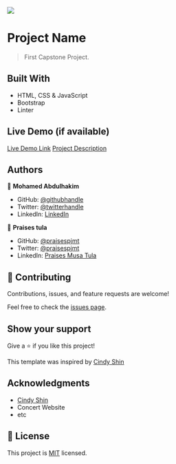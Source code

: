 ![](https://img.shields.io/badge/Microverse-blueviolet)

# Project Name

> First Capstone Project.

## Built With

- HTML, CSS & JavaScript
- Bootstrap
- Linter

## Live Demo (if available)

[Live Demo Link](https://mohamedck.github.io/Capstone-Project-1/)
[Project Description](https://www.loom.com/share/aa07a004e95a4ed9b09347fb085cdd35)



## Authors

👤 **Mohamed Abdulhakim**

- GitHub: [@githubhandle](https://github.com/MohamedCK)
- Twitter: [@twitterhandle](https://twitter.com/MohamedCK0)
- LinkedIn: [LinkedIn](https://www.linkedin.com/in/mohamed-abdulhakim-2868521b6/)

👤 **Praises tula**

- GitHub: [@praisespjmt](https://github.com/PraisesPJMT)
- Twitter: [@praisespjmt](https://twitter.com/PraisesPJMT)
- LinkedIn: [Praises Musa Tula](https://www.linkedin.com/in/praises-tula-9233aa76)
## 🤝 Contributing

Contributions, issues, and feature requests are welcome!

Feel free to check the [issues page](../../issues/).

## Show your support

Give a ⭐️ if you like this project!  

This template was inspired by [Cindy Shin](https://www.behance.net/gallery/29845175/CC-Global-Summit-2015)
## Acknowledgments

- [Cindy Shin](https://www.behance.net/gallery/29845175/CC-Global-Summit-2015)
- Concert Website
- etc

## 📝 License

This project is [MIT](./MIT.md) licensed.

